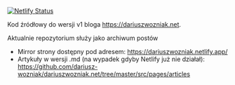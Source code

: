 [![Netlify Status](https://api.netlify.com/api/v1/badges/8c1ffaa9-2405-40ad-bc19-690c4478f90f/deploy-status)](https://app.netlify.com/sites/dariuszwozniak/deploys)

Kod źródłowy do wersji v1 bloga https://dariuszwozniak.net. 

Aktualnie repozytorium służy jako archiwum postów

- Mirror strony dostępny pod adresem: https://dariuszwozniak.netlify.app/
- Artykuły w wersji .md (na wypadek gdyby Netlify już nie działał): https://github.com/dariusz-wozniak/dariuszwozniak.net/tree/master/src/pages/articles